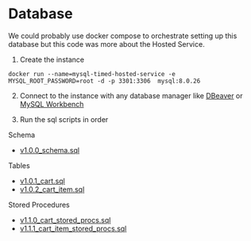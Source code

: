 # Database

We could probably use docker compose to orchestrate setting up this database but this code was more about the Hosted Service.

1. Create the instance

```
docker run --name=mysql-timed-hosted-service -e MYSQL_ROOT_PASSWORD=root -d -p 3301:3306  mysql:8.0.26
```

2. Connect to the instance with any database manager like [DBeaver](https://dbeaver.io/) or [MySQL Workbench](https://www.mysql.com/products/workbench/)

3. Run the sql scripts in order

Schema

- [v1.0.0_schema.sql](v1.0.0_schema.sql)

Tables

- [v1.0.1_cart.sql](v1.0.1_cart.sql)
- [v1.0.2_cart_item.sql](v1.0.2_cart_item.sql)

Stored Procedures

- [v1.1.0_cart_stored_procs.sql](v1.1.0_cart_stored_procs.sql)
- [v1.1.1_cart_item_stored_procs.sql](v1.1.1_cart_item_stored_procs.sql)